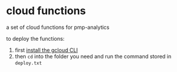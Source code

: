 # cloud functions

a set of cloud functions for pmp-analytics

to deploy the functions:

1. first [install the gcloud CLI](https://cloud.google.com/sdk/docs/install)
2. then `cd` into the folder you need and run the command stored in `deploy.txt`
